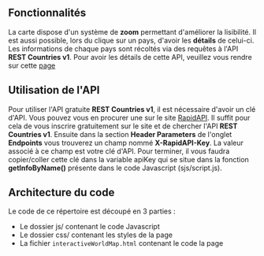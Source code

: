 ## Fonctionnalités

La carte dispose d'un système de **zoom** permettant d'améliorer la lisibilité.
Il est aussi possible, lors du clique sur un pays, d'avoir les **détails** de celui-ci.
Les informations de chaque pays sont récoltés via des requêtes à l'API **REST Countries v1**.
Pour avoir les détails de cette API, veuillez vous rendre sur cette [page](https://rapidapi.com/apilayernet/api/rest-countries-v1)

## Utilisation de l'API

Pour utiliser l'API gratuite **REST Countries v1**, il est nécessaire d'avoir un clé d'API. Vous pouvez vous en procurer une sur le site [RapidAPI](https://rapidapi.com/). Il suffit pour cela de vous inscrire gratuitement sur le site et de chercher l'API **REST Countries v1**. Ensuite dans la section **Header Parameters** de l'onglet **Endpoints** vous trouverez un champ nommé **X-RapidAPI-Key**. La valeur associé à ce champ est votre clé d'API. Pour terminer, il vous faudra copier/coller cette clé dans la variable apiKey qui se situe dans la fonction **getInfoByName()** présente dans le code Javascript (sjs/script.js).

## Architecture du code

Le code de ce répertoire est découpé en 3 parties :
- Le dossier js/ contenant le code Javascript
- Le dossier css/ contenant les styles de la page
- La fichier `interactiveWorldMap.html` contenant le code la page
